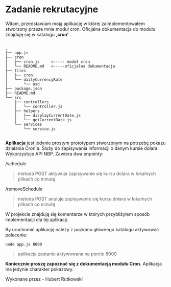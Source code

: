 # Zadanie rekrutacyjne

Witam, przedstawiam moją aplikację w której zaimplementowałem stworzony przeze mnie moduł cron.
Oficjalna dokumentacja do modułu znajduję się w katalogu **,cron'** .

```shell

.
├── app.js
├── cron
│   ├── cron.js		<----- moduł cron
│   └── README.md	<-----oficjalna dokumentacja
├── files
│   ├── cron
│   └── dailyCurrencyRate
│       └── usd
├── package.json
├── README.md
└── src
    ├── controllers
    │   └── controller.js
    ├── helpers
    │   ├── displayCurrentDate.js
    │   └── getCurrentDate.js
    └── services
        └── service.js


```

**Aplikacja** jest jedynie prostym prototypem stworzonym na potrzebę pokazu działania Cron'a. Służy do zapisywania informacji o danym kursie dolara. Wykorzystuje API NBP. Zawiera dwa enpointy:

/schedule

> metoda POST
> aktywuje zapisywanie się kursu dolara w lokalnych plikach co minutę

/removeSchedule

> metoda POST
> anuluje zapisywanie się kursu dolara w lokalnych plikach co minutę

W projekcie znajdują się komentarze w których przybliżyłem sposób implementacji dla tej aplikacji.

By uruchomić aplikację należy z poziomu głównego katalogu aktywować polecenie:

```shell
node app.js 8000
```

> aplikacja zostanie aktywowana na porcie 8000

**Koniecznie proszę zapoznać się z dokumentacją modułu Cron.** Aplikacja ma jedynie charakter pokazowy.

Wykonane przez - Hubert Rutkowski
